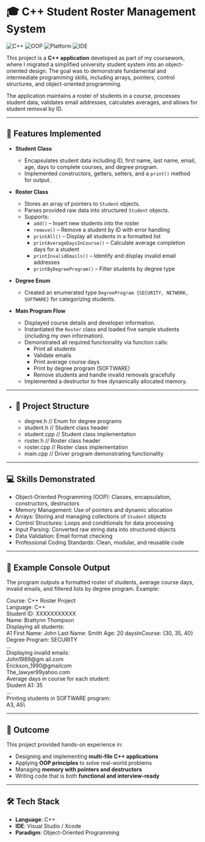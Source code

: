 # 🎓 C++ Student Roster Management System  

![C++](https://img.shields.io/badge/Language-C++-00599C?logo=c%2B%2B&logoColor=white)
![OOP](https://img.shields.io/badge/Paradigm-OOP-blueviolet)
![Platform](https://img.shields.io/badge/Platform-Console-lightgrey)
![IDE](https://img.shields.io/badge/IDE-Visual%20Studio%20%7C%20Xcode-007ACC?logo=visualstudio)


This project is a **C++ application** developed as part of my coursework, where I migrated a simplified university student system into an object-oriented design. The goal was to demonstrate fundamental and intermediate programming skills, including arrays, pointers, control structures, and object-oriented programming.  

The application maintains a roster of students in a course, processes student data, validates email addresses, calculates averages, and allows for student removal by ID.  

---

## 🔑 Features Implemented  

- **Student Class**  
  - Encapsulates student data including ID, first name, last name, email, age, days to complete courses, and degree program.  
  - Implemented constructors, getters, setters, and a `print()` method for output.  

- **Roster Class**  
  - Stores an array of pointers to `Student` objects.  
  - Parses provided raw data into structured `Student` objects.  
  - Supports:  
    - `add()` – Insert new students into the roster  
    - `remove()` – Remove a student by ID with error handling  
    - `printAll()` – Display all students in a formatted list  
    - `printAverageDaysInCourse()` – Calculate average completion days for a student  
    - `printInvalidEmails()` – Identify and display invalid email addresses  
    - `printByDegreeProgram()` – Filter students by degree type  

- **Degree Enum**  
  - Created an enumerated type `DegreeProgram {SECURITY, NETWORK, SOFTWARE}` for categorizing students.  

- **Main Program Flow**  
  - Displayed course details and developer information.  
  - Instantiated the `Roster` class and loaded five sample students (including my own information).  
  - Demonstrated all required functionality via function calls:
    - Print all students  
    - Validate emails  
    - Print average course days  
    - Print by degree program (SOFTWARE)  
    - Remove students and handle invalid removals gracefully  
  - Implemented a destructor to free dynamically allocated memory.  

---

- ## 📂 Project Structure  
  - degree.h // Enum for degree programs
  - student.h // Student class header
  - student.cpp // Student class implementation
  - roster.h // Roster class header
  - roster.cpp // Roster class implementation
  - main.cpp // Driver program demonstrating functionality


---

## 💻 Skills Demonstrated  

- Object-Oriented Programming (OOP): Classes, encapsulation, constructors, destructors  
- Memory Management: Use of pointers and dynamic allocation  
- Arrays: Storing and managing collections of `Student` objects  
- Control Structures: Loops and conditionals for data processing  
- Input Parsing: Converted raw string data into structured objects  
- Data Validation: Email format checking  
- Professional Coding Standards: Clean, modular, and reusable code  

---

## 📸 Example Console Output  

The program outputs a formatted roster of students, average course days, invalid emails, and filtered lists by degree program. Example:  

Course: C++ Roster Project\
Language: C++\
Student ID: XXXXXXXXXXX\
Name: Brattynn Thompson\
Displaying all students:\
A1 First Name: John Last Name: Smith Age: 20 daysInCourse: {30, 35, 40} Degree Program: SECURITY\
...\
Displaying invalid emails:\
John1989@gm ail.com\
Erickson_1990@gmailcom\
The_lawyer99yahoo.com\
Average days in course for each student:\
Student A1: 35\
...\
Printing students in SOFTWARE program:\
A3, A5\


---

## 🚀 Outcome  

This project provided hands-on experience in:  

- Designing and implementing **multi-file C++ applications**  
- Applying **OOP principles** to solve real-world problems  
- Managing **memory with pointers and destructors**  
- Writing code that is both **functional and interview-ready**  

---

## 🛠️ Tech Stack  

- **Language**: C++  
- **IDE**: Visual Studio / Xcode  
- **Paradigm**: Object-Oriented Programming  

